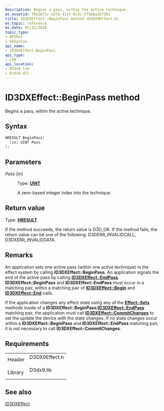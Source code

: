 ```yaml
---
Description: Begins a pass, within the active technique.
ms.assetid: fbb2bf1c-e37a-4117-8c3c-5f5b6a267301
title: ID3DXEffect::BeginPass method (D3DX9Effect.h)
ms.topic: reference
ms.date: 05/31/2018
topic_type: 
- APIRef
- kbSyntax
api_name: 
- ID3DXEffect.BeginPass
api_type: 
- COM
api_location: 
- D3dx9.lib
- D3dx9.dll
---
```


# ID3DXEffect::BeginPass method

Begins a pass, within the active technique.

## Syntax


```C++
HRESULT BeginPass(
  [in] UINT Pass
);
```



## Parameters

<dl> <dt>

*Pass* \[in\]
</dt> <dd>

Type: **[**UINT**](https://msdn.microsoft.com/library/Aa383751(v=VS.85).aspx)**

A zero-based integer index into the technique.

</dd> </dl>

## Return value

Type: **[**HRESULT**](https://msdn.microsoft.com/library/Bb401631(v=MSDN.10).aspx)**

If the method succeeds, the return value is D3D\_OK. If the method fails, the return value can be one of the following: D3DERR\_INVALIDCALL, D3DXERR\_INVALIDDATA.

## Remarks

An application sets one active pass (within one active technique) in the effect system by calling **ID3DXEffect::BeginPass**. An application signals the end of the active pass by calling [**ID3DXEffect::EndPass**](id3dxeffect--endpass.md). **ID3DXEffect::BeginPass** and **ID3DXEffect::EndPass** must occur in a matching pair, within a matching pair of [**ID3DXEffect::Begin**](id3dxeffect--begin.md) and [**ID3DXEffect::End**](id3dxeffect--end.md) calls.

If the application changes any effect state using any of the [**Effect::Setx**](id3dxeffect.md) methods inside of a **ID3DXEffect::BeginPass**/[**ID3DXEffect::EndPass**](id3dxeffect--endpass.md) matching pair, the application must call [**ID3DXEffect::CommitChanges**](id3dxeffect--commitchanges.md) to set the update the device with the state changes. If no state changes occur within a **ID3DXEffect::BeginPass** and **ID3DXEffect::EndPass** matching pair, it is not necessary to call **ID3DXEffect::CommitChanges**.

## Requirements



|                    |                                                                                          |
|--------------------|------------------------------------------------------------------------------------------|
| Header<br/>  | <dl> <dt>D3DX9Effect.h</dt> </dl> |
| Library<br/> | <dl> <dt>D3dx9.lib</dt> </dl>     |



## See also

<dl> <dt>

[ID3DXEffect](id3dxeffect.md)
</dt> </dl>

 

 




